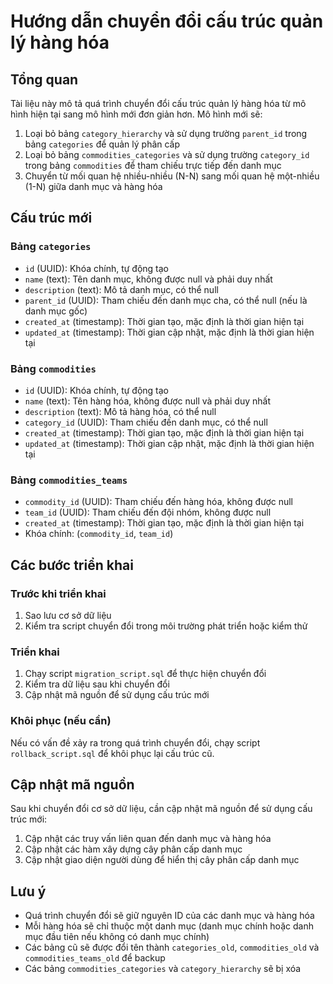 # Hướng dẫn chuyển đổi cấu trúc quản lý hàng hóa

## Tổng quan

Tài liệu này mô tả quá trình chuyển đổi cấu trúc quản lý hàng hóa từ mô hình hiện tại sang mô hình mới đơn giản hơn. Mô hình mới sẽ:

1. Loại bỏ bảng `category_hierarchy` và sử dụng trường `parent_id` trong bảng `categories` để quản lý phân cấp
2. Loại bỏ bảng `commodities_categories` và sử dụng trường `category_id` trong bảng `commodities` để tham chiếu trực tiếp đến danh mục
3. Chuyển từ mối quan hệ nhiều-nhiều (N-N) sang mối quan hệ một-nhiều (1-N) giữa danh mục và hàng hóa

## Cấu trúc mới

### Bảng `categories`

- `id` (UUID): Khóa chính, tự động tạo
- `name` (text): Tên danh mục, không được null và phải duy nhất
- `description` (text): Mô tả danh mục, có thể null
- `parent_id` (UUID): Tham chiếu đến danh mục cha, có thể null (nếu là danh mục gốc)
- `created_at` (timestamp): Thời gian tạo, mặc định là thời gian hiện tại
- `updated_at` (timestamp): Thời gian cập nhật, mặc định là thời gian hiện tại

### Bảng `commodities`

- `id` (UUID): Khóa chính, tự động tạo
- `name` (text): Tên hàng hóa, không được null và phải duy nhất
- `description` (text): Mô tả hàng hóa, có thể null
- `category_id` (UUID): Tham chiếu đến danh mục, có thể null
- `created_at` (timestamp): Thời gian tạo, mặc định là thời gian hiện tại
- `updated_at` (timestamp): Thời gian cập nhật, mặc định là thời gian hiện tại

### Bảng `commodities_teams`

- `commodity_id` (UUID): Tham chiếu đến hàng hóa, không được null
- `team_id` (UUID): Tham chiếu đến đội nhóm, không được null
- `created_at` (timestamp): Thời gian tạo, mặc định là thời gian hiện tại
- Khóa chính: (`commodity_id`, `team_id`)

## Các bước triển khai

### Trước khi triển khai

1. Sao lưu cơ sở dữ liệu
2. Kiểm tra script chuyển đổi trong môi trường phát triển hoặc kiểm thử

### Triển khai

1. Chạy script `migration_script.sql` để thực hiện chuyển đổi
2. Kiểm tra dữ liệu sau khi chuyển đổi
3. Cập nhật mã nguồn để sử dụng cấu trúc mới

### Khôi phục (nếu cần)

Nếu có vấn đề xảy ra trong quá trình chuyển đổi, chạy script `rollback_script.sql` để khôi phục lại cấu trúc cũ.

## Cập nhật mã nguồn

Sau khi chuyển đổi cơ sở dữ liệu, cần cập nhật mã nguồn để sử dụng cấu trúc mới:

1. Cập nhật các truy vấn liên quan đến danh mục và hàng hóa
2. Cập nhật các hàm xây dựng cây phân cấp danh mục
3. Cập nhật giao diện người dùng để hiển thị cây phân cấp danh mục

## Lưu ý

- Quá trình chuyển đổi sẽ giữ nguyên ID của các danh mục và hàng hóa
- Mỗi hàng hóa sẽ chỉ thuộc một danh mục (danh mục chính hoặc danh mục đầu tiên nếu không có danh mục chính)
- Các bảng cũ sẽ được đổi tên thành `categories_old`, `commodities_old` và `commodities_teams_old` để backup
- Các bảng `commodities_categories` và `category_hierarchy` sẽ bị xóa

